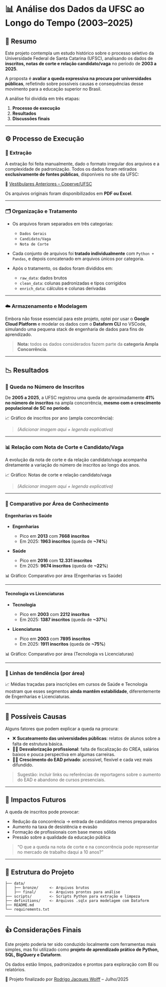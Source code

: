 # 📊 Análise dos Dados da UFSC ao Longo do Tempo (2003–2025)

## 📜 Resumo

Este projeto contempla um estudo histórico sobre o processo seletivo da Universidade Federal de Santa Catarina (UFSC), analisando os dados de **inscritos, notas de corte e relação candidato/vaga** no período de **2003 a 2025**.

A proposta é **avaliar a queda expressiva na procura por universidades públicas**, refletindo sobre possíveis causas e consequências desse movimento para a educação superior no Brasil.

A análise foi dividida em três etapas:

1. **Processo de execução**
2. **Resultados**
3. **Discussões finais**

---

## ⚙️ Processo de Execução

### 🧍️ Extração

A extração foi feita manualmente, dado o formato irregular dos arquivos e a complexidade de padronização. Todos os dados foram retirados **exclusivamente de fontes públicas**, disponíveis no site da UFSC:

🔗 [Vestibulares Anteriores – Coperve/UFSC](https://coperve.ufsc.br/vestibulares-anteriores/)

Os arquivos originais foram disponibilizados em **PDF ou Excel**.

---

### 🗂️ Organização e Tratamento

- Os arquivos foram separados em três categorias:

  - `Dados Gerais`
  - `Candidato/Vaga`
  - `Nota de Corte`

- Cada conjunto de arquivos foi **tratado individualmente** com `Python + Pandas`, e depois concatenado em arquivos únicos por categoria.

- Após o tratamento, os dados foram divididos em:

  - `raw_data`: dados brutos
  - `clean_data`: colunas padronizadas e tipos corrigidos
  - `enrich_data`: cálculos e colunas derivadas

---

### ☁️ Armazenamento e Modelagem

Embora não fosse essencial para este projeto, optei por usar o **Google Cloud Platform** e modelar os dados com o **Dataform CLI** no VSCode, simulando uma pequena stack de engenharia de dados para fins de aprendizado.

> **Nota:** todos os dados considerados fazem parte da **categoria Ampla Concorrência**.

---

## 📉 Resultados

### 🔻 Queda no Número de Inscritos

De **2005 a 2025**, a UFSC registrou uma queda de aproximadamente **41% no número de inscritos** na ampla concorrência, **mesmo com o crescimento populacional de SC no período**.

📈 Gráfico de inscritos por ano (ampla concorrência):

> *(Adicionar imagem aqui + legenda explicativa)*

---

### 📊 Relação com Nota de Corte e Candidato/Vaga

A evolução da nota de corte e da relação candidato/vaga acompanha diretamente a variação do número de inscritos ao longo dos anos.

📈 Gráfico: Notas de corte e relação candidato/vaga

> *(Adicionar imagem aqui + legenda explicativa)*

---

### 🧪 Comparativo por Área de Conhecimento

#### Engenharias vs Saúde

- **Engenharias**

  - Pico em **2013** com **7668 inscritos**
  - Em 2025: **1963 inscritos** (queda de **\~74%**)

- **Saúde**

  - Pico em **2016** com **12.331 inscritos**
  - Em 2025: **9674 inscritos** (queda de **\~22%**)

📊 Gráfico: Comparativo por área (Engenharias vs Saúde)

---

#### Tecnologia vs Licenciaturas

- **Tecnologia**

  - Pico em **2003** com **2212 inscritos**
  - Em 2025: **1387 inscritos** (queda de **\~37%**)

- **Licenciaturas**

  - Pico em **2003** com **7895 inscritos**
  - Em 2025: **1911 inscritos** (queda de **\~75%**)

📊 Gráfico: Comparativo por área (Tecnologia vs Licenciaturas)

---

### 📌 Linhas de tendência (por área)

📈 Médias traçadas para inscrições em cursos de Saúde e Tecnologia mostram que esses segmentos **ainda mantêm estabilidade**, diferentemente de Engenharias e Licenciaturas.

---

## 🤔 Possíveis Causas

Alguns fatores que podem explicar a queda na procura:

- ❌ **Sucateamento das universidades públicas**: relatos de alunos sobre a falta de estrutura básica.
- 🧑‍🎓 **Desvalorização profissional**: falta de fiscalização do CREA, salários baixos e pouca perspectiva em algumas carreiras.
- 🕵️‍♂️ **Crescimento do EAD privado**: acessível, flexível e cada vez mais difundido.

> Sugestão: incluir links ou referências de reportagens sobre o aumento do EAD e abandono de cursos presenciais.

---

## 🔮 Impactos Futuros

A queda de inscritos pode provocar:

- Redução da concorrência → entrada de candidatos menos preparados
- Aumento na taxa de desistência e evasão
- Formação de profissionais com base menos sólida
- Pressão sobre a qualidade da educação pública

> “O que a queda na nota de corte e na concorrência pode representar no mercado de trabalho daqui a 10 anos?”

---

## 📂 Estrutura do Projeto

```
├── data/
│   ├── bronze/     <- Arquivos brutos
│   ├── final/      <- Arquivos prontos para análise
├── scripts/        <- Scripts Python para extração e limpeza
├── definitions/    <- Arquivos .sqlx para modelagem com Dataform
├── README.md
└── requirements.txt
```

---

## 👍 Considerações Finais

Este projeto poderia ter sido conduzido localmente com ferramentas mais simples, mas foi utilizado como **projeto de aprendizado prático de Python, SQL, BigQuery e Dataform**.

Os dados estão limpos, padronizados e prontos para exploração com BI ou relatórios.

🚀 Projeto finalizado por [Rodrigo Jacques Wolff](https://github.com/RodrigoJacquesW) – Julho/2025

